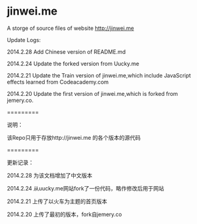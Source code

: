 jinwei.me
=========

A storge of source files of website http://jinwei.me

Update Logs:

2014.2.28 Add Chinese version of README.md

2014.2.24 Update the forked version from Uucky.me

2014.2.21 Update the Train version of jinwei.me,which include JavaScript effects learned from Codeacademy.com

2014.2.20 Update the first version of jinwei.me,which is forked from jemery.co.

=========

说明：

该Repo只用于存放http://jinwei.me 的各个版本的源代码

=========

更新记录：

2014.2.28 为该文档增加了中文版本

2014.2.24 从uucky.me网站fork了一份代码，略作修改后用于网站

2014.2.21 上传了以火车为主题的首页版本 

2014.2.20 上传了最初的版本，fork自jemery.co
